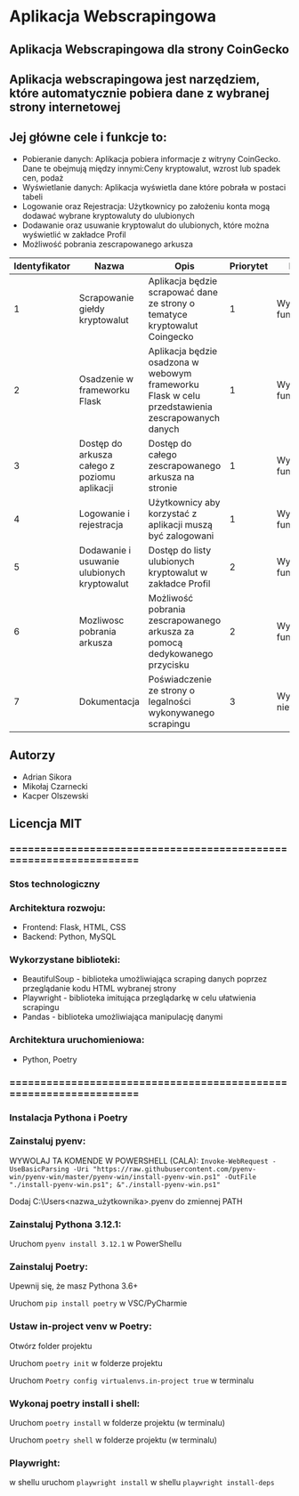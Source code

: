 # Aplikacja Webscrapingowa
## Aplikacja Webscrapingowa dla strony CoinGecko
## Aplikacja webscrapingowa jest narzędziem, które automatycznie pobiera dane z wybranej strony internetowej
## Jej główne cele i funkcje to:
- Pobieranie danych: Aplikacja pobiera informacje z witryny CoinGecko. Dane te obejmują między innymi:Ceny kryptowalut, wzrost lub spadek cen, podaż
- Wyświetlanie danych: Aplikacja wyświetla dane które pobrała w postaci tabeli
- Logowanie oraz Rejestracja: Użytkownicy po założeniu konta mogą dodawać wybrane kryptowaluty do ulubionych
- Dodawanie oraz usuwanie kryptowalut do ulubionych, które można wyświetlić w zakładce Profil
- Możliwość pobrania zescrapowanego arkusza 

| Identyfikator | Nazwa | Opis | Priorytet | Kategoria |
| ------------- | ----- | ---- | --------- | --------- |
| 1             | Scrapowanie giełdy kryptowalut | Aplikacja będzie scrapować dane ze strony o tematyce kryptowalut Coingecko | 1 | Wymagania funkcjonalne |
| 2             | Osadzenie w frameworku Flask   | Aplikacja będzie osadzona w webowym frameworku Flask w celu przedstawienia zescrapowanych danych | 1 | Wymagania funkcjonalne |
| 3             | Dostęp do arkusza całego z poziomu aplikacji     | Dostęp do całego zescrapowanego arkusza na stronie | 1 | Wymagania funkcjonalne |
| 4             | Logowanie i rejestracja     | Użytkownicy aby korzystać z aplikacji muszą być zalogowani | 1 | Wymagania funkcjonalne |
| 5             | Dodawanie i usuwanie ulubionych kryptowalut     | Dostęp do listy ulubionych kryptowalut w zakładce Profil | 2 | Wymagania funkcjonalne |
| 6             | Mozliwosc pobrania arkusza     | Możliwość pobrania zescrapowanego arkusza za pomocą dedykowanego przycisku | 2 | Wymagania funkcjonalne |
| 7             | Dokumentacja     | Poświadczenie ze strony o legalności wykonywanego scrapingu | 3 | Wymagania niefunkcjonalne |

## Autorzy
- Adrian Sikora
- Mikołaj Czarnecki
- Kacper Olszewski

## Licencja MIT

### ==================================================================

### Stos technologiczny
### Architektura rozwoju:
- Frontend: Flask, HTML, CSS
- Backend: Python, MySQL

### Wykorzystane biblioteki:
- BeautifulSoup - biblioteka umożliwiająca scraping danych poprzez przeglądanie kodu HTML wybranej strony
- Playwright - biblioteka imitująca przeglądarkę w celu ułatwienia scrapingu
- Pandas - biblioteka umożliwiająca manipulację danymi

### Architektura uruchomieniowa:
- Python, Poetry


### ==================================================================


### Instalacja Pythona i Poetry
### Zainstaluj pyenv: 

  WYWOLAJ TA KOMENDE W POWERSHELL (CALA): 
  `Invoke-WebRequest -UseBasicParsing -Uri "https://raw.githubusercontent.com/pyenv-win/pyenv-win/master/pyenv-win/install-pyenv-win.ps1" -OutFile "./install-pyenv-win.ps1"; &"./install-pyenv-win.ps1"`

  Dodaj C:\Users<nazwa_użytkownika>.pyenv do zmiennej PATH

### Zainstaluj Pythona 3.12.1:

  Uruchom `pyenv install 3.12.1` w PowerShellu

### Zainstaluj Poetry:

  Upewnij się, że masz Pythona 3.6+
 
  Uruchom `pip install poetry` w VSC/PyCharmie

### Ustaw in-project venv w Poetry:
  Otwórz folder projektu
  
  Uruchom `poetry init` w folderze projektu
  
  Uruchom `Poetry config virtualenvs.in-project true` w terminalu

### Wykonaj poetry install i shell:
  Uruchom `poetry install` w folderze projektu (w terminalu)

  Uruchom `poetry shell` w folderze projektu (w terminalu)

### Playwright:
  w shellu uruchom `playwright install`
  w shellu `playwright install-deps`
